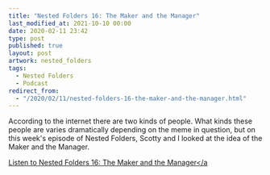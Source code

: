 ```yaml
---
title: "Nested Folders 16: The Maker and the Manager"
last_modified_at: 2021-10-10 00:00
date: 2020-02-11 23:42
type: post
published: true
layout: post
artwork: nested_folders
tags:
  - Nested Folders
  - Podcast
redirect_from:
  - "/2020/02/11/nested-folders-16-the-maker-and-the-manager.html"
---
```



  According to the internet there are two kinds of people. What kinds these
  people are varies dramatically depending on the meme in question, but on this
  week's episode of Nested Folders, Scotty and I looked at the idea of the Maker
  and the Manager.  

<!--more-->

  <a
    href="https://nestedfolderspodcast.com/podcast/episode-16-the-maker-and-the-manager/"
    >Listen to Nested Folders 16: The Maker and the Manager</a
  >  
